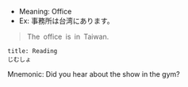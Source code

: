 
- Meaning: Office
- Ex: 事務所は台湾にあります。
>The office is in Taiwan.

```ad-note 
title: Reading
じむしょ
```

Mnemonic: Did you hear about the show in the gym? 
